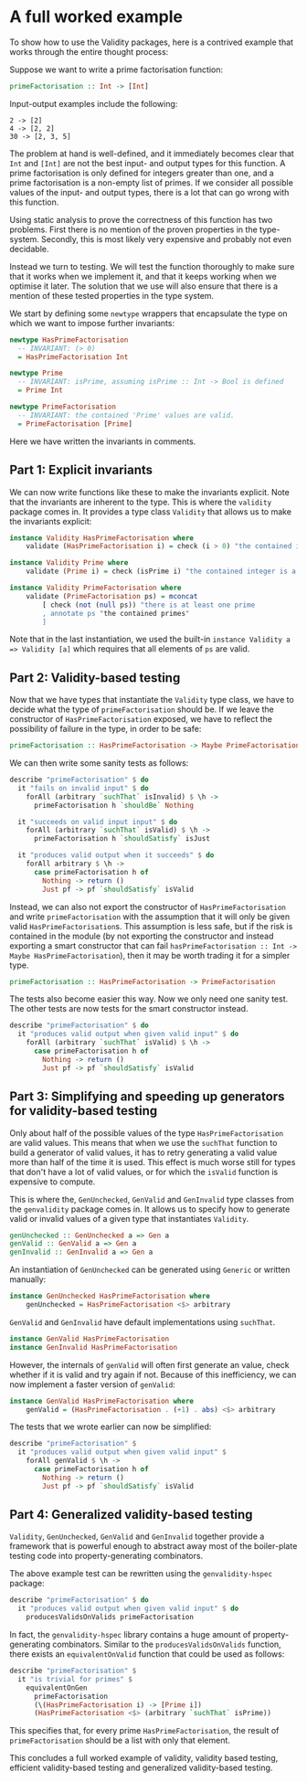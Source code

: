 # A full worked example

To show how to use the Validity packages, here is a contrived example that works through the entire thought process:

Suppose we want to write a prime factorisation function:

``` Haskell
primeFactorisation :: Int -> [Int]
```

Input-output examples include the following:

```
2 -> [2]
4 -> [2, 2]
30 -> [2, 3, 5]
```

The problem at hand is well-defined, and it immediately becomes clear that `Int` and `[Int]` are not the best input- and output types for this function.
A prime factorisation is only defined for integers greater than one, and a prime factorisation is a non-empty list of primes.
If we consider all possible values of the input- and output types, there is a lot that can go wrong with this function.

Using static analysis to prove the correctness of this function has two problems.
First there is no mention of the proven properties in the type-system.
Secondly, this is most likely very expensive and probably not even decidable.

Instead we turn to testing.
We will test the function thoroughly to make sure that it works when we implement it, and that it keeps working when we optimise it later.
The solution that we use will also ensure that there is a mention of these tested properties in the type system.

We start by defining some `newtype` wrappers that encapsulate the type on which we want to impose further invariants:

``` Haskell
newtype HasPrimeFactorisation
  -- INVARIANT: (> 0)
  = HasPrimeFactorisation Int

newtype Prime
  -- INVARIANT: isPrime, assuming isPrime :: Int -> Bool is defined
  = Prime Int

newtype PrimeFactorisation
  -- INVARIANT: the contained 'Prime' values are valid.
  = PrimeFactorisation [Prime]
```

Here we have written the invariants in comments.

## Part 1: Explicit invariants
We can now write functions like these to make the invariants explicit.
Note that the invariants are inherent to the type.
This is where the `validity` package comes in.
It provides a type class `Validity` that allows us to make the invariants explicit:

``` Haskell
instance Validity HasPrimeFactorisation where
    validate (HasPrimeFactorisation i) = check (i > 0) "the contained integer is greater than 0"

instance Validity Prime where
    validate (Prime i) = check (isPrime i) "the contained integer is a prime"

instance Validity PrimeFactorisation where
    validate (PrimeFactorisation ps) = mconcat
        [ check (not (null ps)) "there is at least one prime
        , annotate ps "the contained primes"
        ]
```

Note that in the last instantiation, we used the built-in `instance Validity a => Validity [a]` which requires that all elements of `ps` are valid.


## Part 2: Validity-based testing

Now that we have types that instantiate the `Validity` type class, we have to decide what the type of `primeFactorisation` should be.
If we leave the constructor of `HasPrimeFactorisation` exposed, we have to reflect the possibility of failure in the type, in order to be safe:

``` Haskell
primeFactorisation :: HasPrimeFactorisation -> Maybe PrimeFactorisation
```

We can then write some sanity tests as follows:

``` Haskell
describe "primeFactorisation" $ do
  it "fails on invalid input" $ do
    forAll (arbitrary `suchThat` isInvalid) $ \h ->
      primeFactorisation h `shouldBe` Nothing

  it "succeeds on valid input input" $ do
    forAll (arbitrary `suchThat` isValid) $ \h ->
      primeFactorisation h `shouldSatisfy` isJust

  it "produces valid output when it succeeds" $ do
    forAll arbitrary $ \h ->
      case primeFactorisation h of
        Nothing -> return ()
        Just pf -> pf `shouldSatisfy` isValid
```

Instead, we can also not export the constructor of `HasPrimeFactorisation` and write `primeFactorisation` with the assumption that it will only be given valid `HasPrimeFactorisation`s.
This assumption is less safe, but if the risk is contained in the module (by not exporting the constructor and instead exporting a smart constructor that can fail `hasPrimeFactorisation :: Int -> Maybe HasPrimeFactorisation`), then it may be worth trading it for a simpler type.

``` Haskell
primeFactorisation :: HasPrimeFactorisation -> PrimeFactorisation
```

The tests also become easier this way.
Now we only need one sanity test.
The other tests are now tests for the smart constructor instead.

``` Haskell
describe "primeFactorisation" $ do
  it "produces valid output when given valid input" $ do
    forAll (arbitrary `suchThat` isValid) $ \h ->
      case primeFactorisation h of
        Nothing -> return ()
        Just pf -> pf `shouldSatisfy` isValid
```

## Part 3: Simplifying and speeding up generators for validity-based testing

Only about half of the possible values of the type `HasPrimeFactorisation` are valid values.
This means that when we use the `suchThat` function to build a generator of valid values, it has to retry generating a valid value more than half of the time it is used.
This effect is much worse still for types that don't have a lot of valid values, or for which the `isValid` function is expensive to compute.

This is where the, `GenUnchecked`, `GenValid` and `GenInvalid` type classes from the `genvalidity` package comes in.
It allows us to specify how to generate valid or invalid values of a given type that instantiates `Validity`.

``` Haskell
genUnchecked :: GenUnchecked a => Gen a
genValid :: GenValid a => Gen a
genInvalid :: GenInvalid a => Gen a
``` 

An instantiation of `GenUnchecked` can be generated using `Generic` or written manually: 

``` Haskell
instance GenUnchecked HasPrimeFactorisation where
    genUnchecked = HasPrimeFactorisation <$> arbitrary
```

`GenValid` and `GenInvalid` have default implementations using `suchThat`.

``` Haskell
instance GenValid HasPrimeFactorisation
instance GenInvalid HasPrimeFactorisation
```

However, the internals of `genValid` will often first generate an value, check whether if it is valid and try again if not.
Because of this inefficiency, we can now implement a faster version of `genValid`:

``` Haskell
instance GenValid HasPrimeFactorisation where
    genValid = (HasPrimeFactorisation . (+1) . abs) <$> arbitrary
```

The tests that we wrote earlier can now be simplified:

``` Haskell
describe "primeFactorisation" $ 
  it "produces valid output when given valid input" $
    forAll genValid $ \h ->
      case primeFactorisation h of
        Nothing -> return ()
        Just pf -> pf `shouldSatisfy` isValid
```

## Part 4: Generalized validity-based testing

`Validity`, `GenUnchecked`, `GenValid` and `GenInvalid` together provide a framework that is powerful enough to abstract away most of the boiler-plate testing code into property-generating combinators.

The above example test can be rewritten using the `genvalidity-hspec` package:

``` Haskell
describe "primeFactorisation" $ do
  it "produces valid output when given valid input" $ do
    producesValidsOnValids primeFactorisation
```

In fact, the `genvalidity-hspec` library contains a huge amount of property-generating combinators.
Similar to the `producesValidsOnValids` function, there exists an `equivalentOnValid` function that could be used as follows:


``` Haskell
describe "primeFactorisation" $
  it "is trivial for primes" $
    equivalentOnGen
      primeFactorisation
      (\(HasPrimeFactorisation i) -> [Prime i]) 
      (HasPrimeFactorisation <$> (arbitrary `suchThat` isPrime))
```

This specifies that, for every prime `HasPrimeFactorisation`, the result of `primeFactorisation` should be a list with only that element.

This concludes a full worked example of validity, validity based testing, efficient validity-based testing and generalized validity-based testing.
